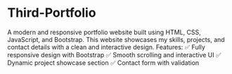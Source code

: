 # Third-Portfolio
A modern and responsive portfolio website built using HTML, CSS, JavaScript, and Bootstrap. This website showcases my skills, projects, and contact details with a clean and interactive design.  Features: ✅ Fully responsive design with Bootstrap ✅ Smooth scrolling and interactive UI ✅ Dynamic project showcase section ✅ Contact form with validation 
